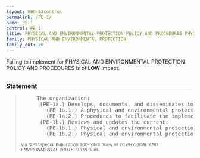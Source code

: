 ```yaml
---
layout: 800-53control
permalink: /PE-1/
name: PE-1
control: PE-1
title: PHYSICAL AND ENVIRONMENTAL PROTECTION POLICY AND PROCEDURES PHYSICAL AND ENVIRONMENTAL PROTECTION
family: PHYSICAL AND ENVIRONMENTAL PROTECTION
family_cnt: 20
---
```

<p class="text-info">Failing to implement for PHYSICAL AND ENVIRONMENTAL PROTECTION POLICY AND PROCEDURES is of <b>LOW</b> impact.</p>

<h3 style="border-bottom:1px solid #ddd;margin:30px 0 8px 0;">Statement</h3>
<blockquote>
<pre>     The organization: 
      (PE-1a.) Develops, documents, and disseminates to [Assignment: organization-defined personnel or roles]: 
        (PE-1a.1.) A physical and environmental protection policy that addresses purpose, scope, roles, responsibilities, management commitment, coordination among organizational entities, and compliance; and 
        (PE-1a.2.) Procedures to facilitate the implementation of the physical and environmental protection policy and associated physical and environmental protection controls; and 
      (PE-1b.) Reviews and updates the current: 
        (PE-1b.1.) Physical and environmental protection  policy [Assignment: organization-defined frequency]; and 
        (PE-1b.2.) Physical and environmental protection procedures [Assignment: organization-defined frequency]. 
</pre>
<p><small>via NIST Special Publication 800-53v4. View all 20 <i>PHYSICAL AND ENVIRONMENTAL PROTECTION</i> rules. <a href="/cce/ssg/group/$Group_id"><span class="glyphicon glyphicon-link"></span></a> </small></p>
</blockquote>

